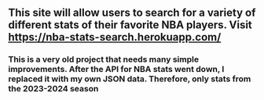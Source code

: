 ## This site will allow users to search for a variety of different stats of their favorite NBA players. Visit https://nba-stats-search.herokuapp.com/

### This is a very old project that needs many simple improvements. After the API for NBA stats went down, I replaced it with my own JSON data. Therefore, only stats from the 2023-2024 season
